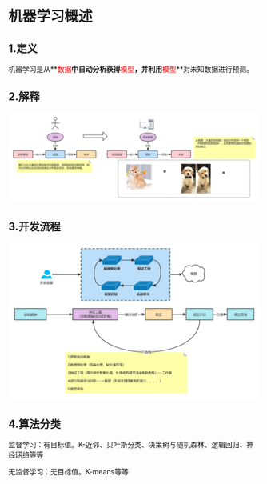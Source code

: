 # 机器学习概述

## 1.定义

机器学习是从**<font color="#FF0000">数据</font>**中自动分析获得**<font color="#FF0000">模型</font>**，并利用**<font color="#FF0000">模型</font>**对未知数据进行预测。

## 2.解释

![机器学习--解释](../../assets/机器学习--解释.png)

## 3.开发流程

![开发流程](../../assets/开发流程.png)

## 4.算法分类

监督学习：有目标值。K-近邻、贝叶斯分类、决策树与随机森林、逻辑回归、神经网络等等

无监督学习：无目标值。K-means等等



